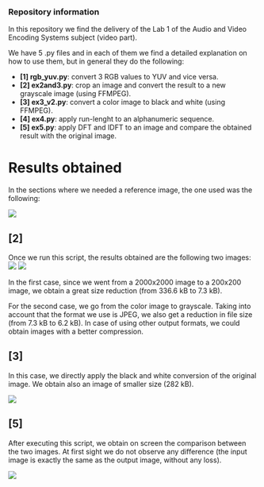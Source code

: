 ### Repository information
In this repository we find the delivery of the Lab 1 of the Audio and Video Encoding Systems
subject (video part). 

We have 5 .py files and in each of them we find a detailed explanation on how to use them, but in general they do the following:

- **[1] rgb_yuv.py**: convert 3 RGB values to YUV and vice versa.
- **[2] ex2and3.py**: crop an image and convert the result to a new grayscale image (using FFMPEG).
- **[3] ex3_v2.py**: convert a color image to black and white (using FFMPEG).
- **[4] ex4.py**: apply run-lenght to an alphanumeric sequence.
- **[5] ex5.py**: apply DFT and IDFT to an image and compare the obtained result with the original image.

# Results obtained
In the sections where we needed a reference image, the one used was the following: 

![](https://drive.google.com/uc?export=view&id=15GJsZnb0ugWx2UiARS7o2ENTFPopMajR)

## [2] 
Once we run this script, the results obtained are the following two images:<br/>
![](https://drive.google.com/uc?export=view&id=1RfhvISMt7ilk5uS9r1iKXoDu491TYg50) ![](https://drive.google.com/uc?export=view&id=1iPUK-NE9_y_xJ-mhLVJ0s-BHLWvgxKO6)

In the first case, since we went from a 2000x2000 image to a 200x200 image, we obtain a great size reduction (from 336.6 kB to 7.3 kB).

For the second case, we go from the color image to grayscale. Taking into account that the format we use is JPEG, we also get a reduction in file size (from 7.3 kB to 6.2 kB). In case of using other output formats, we could obtain images with a better compression.

## [3]
In this case, we directly apply the black and white conversion of the original image. We obtain also an image of smaller size (282 kB).

![](https://drive.google.com/uc?export=view&id=1yJruJtHCQMagkqjZKWa3IPcK3A2i_6kI)

## [5]
After executing this script, we obtain on screen the comparison between the two images. At first sight we do not observe any difference (the input image is exactly the same as the output image, without any loss).

![](https://drive.google.com/uc?export=view&id=1i7K1cw5FssH20VqWb6ogI2XAkW9KHON0)
